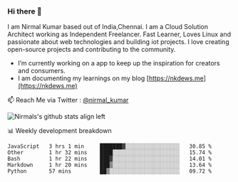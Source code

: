 ### Hi there 👋

 I am Nirmal Kumar based out of India,Chennai. I am a Cloud Solution Architect working as Independent Freelancer. Fast Learner, Loves Linux and passionate about web technologies and building iot projects. I love creating open-source projects and contributing to the community.

- I’m currently working on a app to keep up the inspiration for creators and consumers.
- I am documenting my learnings on my blog [https://nkdews.me](https://nkdews.me)

📫 Reach Me via  Twitter : [@nirmal_kumar](https://twitter.com/nirmal_kumar)

![Nirmals's github stats align left](https://github-readme-stats.vercel.app/api?username=nk-gears&show_icons=true)


📊 Weekly development breakdown

<!--START_SECTION:waka-->
```text
JavaScript   3 hrs 1 min     ███████▓░░░░░░░░░░░░░░░░░   30.85 % 
Other        1 hr 32 mins    ████░░░░░░░░░░░░░░░░░░░░░   15.74 % 
Bash         1 hr 22 mins    ███▓░░░░░░░░░░░░░░░░░░░░░   14.01 % 
Markdown     1 hr 20 mins    ███▒░░░░░░░░░░░░░░░░░░░░░   13.64 % 
Python       57 mins         ██▒░░░░░░░░░░░░░░░░░░░░░░   09.72 % 
```
<!--END_SECTION:waka-->


